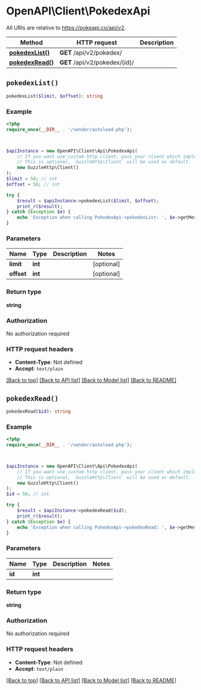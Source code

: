 # OpenAPI\Client\PokedexApi

All URIs are relative to https://pokeapi.co/api/v2.

Method | HTTP request | Description
------------- | ------------- | -------------
[**pokedexList()**](PokedexApi.md#pokedexList) | **GET** /api/v2/pokedex/ | 
[**pokedexRead()**](PokedexApi.md#pokedexRead) | **GET** /api/v2/pokedex/{id}/ | 


## `pokedexList()`

```php
pokedexList($limit, $offset): string
```



### Example

```php
<?php
require_once(__DIR__ . '/vendor/autoload.php');



$apiInstance = new OpenAPI\Client\Api\PokedexApi(
    // If you want use custom http client, pass your client which implements `GuzzleHttp\ClientInterface`.
    // This is optional, `GuzzleHttp\Client` will be used as default.
    new GuzzleHttp\Client()
);
$limit = 56; // int
$offset = 56; // int

try {
    $result = $apiInstance->pokedexList($limit, $offset);
    print_r($result);
} catch (Exception $e) {
    echo 'Exception when calling PokedexApi->pokedexList: ', $e->getMessage(), PHP_EOL;
}
```

### Parameters

Name | Type | Description  | Notes
------------- | ------------- | ------------- | -------------
 **limit** | **int**|  | [optional]
 **offset** | **int**|  | [optional]

### Return type

**string**

### Authorization

No authorization required

### HTTP request headers

- **Content-Type**: Not defined
- **Accept**: `text/plain`

[[Back to top]](#) [[Back to API list]](../../README.md#endpoints)
[[Back to Model list]](../../README.md#models)
[[Back to README]](../../README.md)

## `pokedexRead()`

```php
pokedexRead($id): string
```



### Example

```php
<?php
require_once(__DIR__ . '/vendor/autoload.php');



$apiInstance = new OpenAPI\Client\Api\PokedexApi(
    // If you want use custom http client, pass your client which implements `GuzzleHttp\ClientInterface`.
    // This is optional, `GuzzleHttp\Client` will be used as default.
    new GuzzleHttp\Client()
);
$id = 56; // int

try {
    $result = $apiInstance->pokedexRead($id);
    print_r($result);
} catch (Exception $e) {
    echo 'Exception when calling PokedexApi->pokedexRead: ', $e->getMessage(), PHP_EOL;
}
```

### Parameters

Name | Type | Description  | Notes
------------- | ------------- | ------------- | -------------
 **id** | **int**|  |

### Return type

**string**

### Authorization

No authorization required

### HTTP request headers

- **Content-Type**: Not defined
- **Accept**: `text/plain`

[[Back to top]](#) [[Back to API list]](../../README.md#endpoints)
[[Back to Model list]](../../README.md#models)
[[Back to README]](../../README.md)
